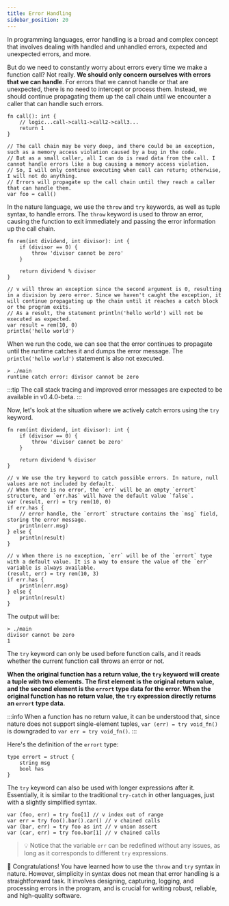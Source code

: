 ```yaml
---
title: Error Handling
sidebar_position: 20
---
```


In programming languages, error handling is a broad and complex concept that involves dealing with handled and unhandled errors, expected and unexpected errors, and more.

But do we need to constantly worry about errors every time we make a function call? Not really. **We should only concern ourselves with errors that we can handle**. For errors that we cannot handle or that are unexpected, there is no need to intercept or process them. Instead, we should continue propagating them up the call chain until we encounter a caller that can handle such errors.

```nature
fn call(): int {
	// logic...call->call1->call2->call3...
	return 1
}

// The call chain may be very deep, and there could be an exception, such as a memory access violation caused by a bug in the code.
// But as a small caller, all I can do is read data from the call. I cannot handle errors like a bug causing a memory access violation.
// So, I will only continue executing when call can return; otherwise, I will not do anything.
// Errors will propagate up the call chain until they reach a caller that can handle them.
var foo = call()
```

In the nature language, we use the `throw` and `try` keywords, as well as tuple syntax, to handle errors. The `throw` keyword is used to throw an error, causing the function to exit immediately and passing the error information up the call chain.

```nature
fn rem(int dividend, int divisor): int {
	if (divisor == 0) {
		throw 'divisor cannot be zero'
	}

	return dividend % divisor
}

// v will throw an exception since the second argument is 0, resulting in a division by zero error. Since we haven't caught the exception, it will continue propagating up the chain until it reaches a catch block or the program exits.
// As a result, the statement println('hello world') will not be executed as expected.
var result = rem(10, 0)
println('hello world')
```

When we run the code, we can see that the error continues to propagate until the runtime catches it and dumps the error message. The `println('hello world')` statement is also not executed.

```shell
> ./main
runtime catch error: divisor cannot be zero
```

:::tip
The call stack tracing and improved error messages are expected to be available in v0.4.0-beta.
:::

Now, let's look at the situation where we actively catch errors using the `try` keyword.

```nature
fn rem(int dividend, int divisor): int {
	if (divisor == 0) {
		throw 'divisor cannot be zero'
	}

	return dividend % divisor
}

// v We use the try keyword to catch possible errors. In nature, null values are not included by default.
// When there is no error, the `err` will be an empty `errort` structure, and `err.has` will have the default value `false`.
var (result, err) = try rem(10, 0)
if err.has {
	// error handle, the `errort` structure contains the `msg` field, storing the error message.
	println(err.msg)
} else {
	println(result)
}

// v When there is no exception, `err` will be of the `errort` type with a default value. It is a way to ensure the value of the `err` variable is always available.
(result, err) = try rem(10, 3)
if err.has {
	println(err.msg)
} else {
	println(result)
}
```

The output will be:

```shell
> ./main
divisor cannot be zero
1
```

The `try` keyword can only be used before function calls, and it reads whether the current function call throws an error or not.

**When the original function has a return value, the `try` keyword will create a tuple with two elements. The first element is the original return value, and the second element is the `errort` type data for the error. When the original function has no return value, the `try` expression directly returns an `errort` type data.**

:::info
When a function has no return value, it can be understood that, since nature does not support single-element tuples, `var (err) = try void_fn()` is downgraded to `var err = try void_fn()`.
:::

Here's the definition of the `errort` type:

```nature
type errort = struct {
    string msg
    bool has
}
```

The `try` keyword can also be used with longer expressions after it. Essentially, it is similar to the traditional `try-catch` in other languages, just with a slightly simplified syntax.

```nature
var (foo, err) = try foo[1] // v index out of range
var err = try foo().bar().car() // v chained calls
var (bar, err) = try foo as int // v union assert
var (car, err) = try foo.bar[1] // v chained calls
```

> 💡 Notice that the variable `err` can be redefined without any issues, as long as it corresponds to different `try` expressions.

🎉 Congratulations! You have learned how to use the `throw` and `try` syntax in nature. However, simplicity in syntax does not mean that error handling is a straightforward task. It involves designing, capturing, logging, and processing errors in the program, and is crucial for writing robust, reliable, and high-quality software.